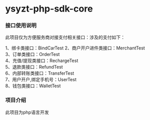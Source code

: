 # ysyzt-php-sdk-core

### 接口使用说明
此项目仅为方便服务商对接支付相关接口：涉及的支付如下：

1、绑卡类接口：BindCarTest
2、商户开户进件类接口：MerchantTest  
3、订单类接口：OrderTest  
4、充值/提现类接口：RechargeTest  
5、退款类接口：RefundTest  
6、内部转账类接口：TransferTest  
7、用户开户,绑定手机号：UserTest  
8、钱包类接口：WalletTest  



### 项目介绍
此项目为php语言开发
